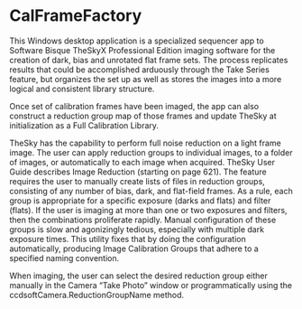 # CalFrameFactory

This Windows desktop application is a specialized sequencer app to Software Bisque TheSkyX
Professional Edition imaging software for the creation of dark, bias and unrotated flat frame sets. The
process replicates results that could be accomplished arduously through the Take Series feature, but
organizes the set up as well as stores the images into a more logical and consistent library structure.

Once set of calibration frames have been imaged, the app can also construct a reduction group map of
those frames and update TheSky at initialization as a Full Calibration Library.

TheSky has the capability to perform full noise reduction on a light frame image. The user can apply
reduction groups to individual images, to a folder of images, or automatically to each image when
acquired. TheSky User Guide describes Image Reduction (starting on page 621). The feature requires
the user to manually create lists of files in reduction groups, consisting of any number of bias, dark, and
flat-field frames. As a rule, each group is appropriate for a specific exposure (darks and flats) and filter
(flats). If the user is imaging at more than one or two exposures and filters, then the combinations
proliferate rapidly. Manual configuration of these groups is slow and agonizingly tedious, especially with
multiple dark exposure times. This utility fixes that by doing the configuration automatically, producing
Image Calibration Groups that adhere to a specified naming convention.

When imaging, the user can select the desired reduction group either manually in the Camera “Take Photo” window or
programmatically using the ccdsoftCamera.ReductionGroupName method.
